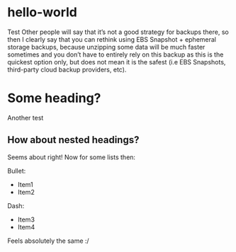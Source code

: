 # hello-world

Test
Other people will say that it’s not a good strategy for backups there, so then I clearly say that you can rethink using EBS Snapshot + ephemeral storage backups, because unzipping some data will be much faster sometimes and you don’t have to entirely rely on this backup as this is the quickest option only, but does not mean it is the safest (i.e EBS Snapshots, third-party cloud backup providers, etc).

# Some heading?
Another test

## How about nested headings?
Seems about right! Now for some lists then:

Bullet:
* Item1
* Item2

Dash:
- Item3
- Item4

Feels absolutely the same :/
